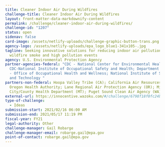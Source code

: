 ```yaml
---
title: Cleaner Indoor Air During Wildfires
challenge-title: Cleaner Indoor Air During Wildfires
layout: front-matter-data-markdownify-content
permalink: /challenge/cleaner-indoor-air-during-wildfires/
challenge-id: "1207"
status: open
sidenav: false
card-image: /assets/netlify-uploads/challenge-graphic-button-trans.png
agency-logo: /assets/netlify-uploads/epa_logo_blue1-341x105-.jpg
tagline: Seeking innovative solutions for reducing indoor air pollution due to
  wildfire smoke and high pollution events
agency: U.S. Environmental Protection Agency
partner-agencies-federal: "CDC - National Center for Environmental Health;
  CDC-National Institute of Occupational Safety and Health; Department of State
  - Office of Occupational Health and Wellness; National Institute of Standards
  and Technology "
partners-non-federal: Hoopa Valley Tribe (CA); California Air Resources Board;
  Oregon Health Authority; Lane Regional Air Protection Agency (OR); Missoula
  City/County Health Department (MT); Puget Sound Clean Air Agency (WA)
external-url: https://innocentive.wazoku.com/#/challenge/6798f18f0fc24bdfb2ada12e7cec946c
type-of-challenge:
  - Ideas
submission-start: 2021/02/16 06:00 AM
submission-end: 2021/05/17 11:19 PM
fiscal-year: FY21
legal-authority: Other
challenge-manager: Gail Robarge
challenge-manager-email: robarge.gail@epa.gov
point-of-contact: robarge.gail@epa.gov
---
```

